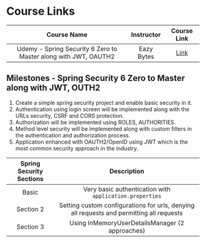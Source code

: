 # Course Links

|                           Course Name                           | Instructor |                             Course Link                              |
| :-------------------------------------------------------------: | :--------: | :------------------------------------------------------------------: |
| Udemy - Spring Security 6 Zero to Master along with JWT, OAUTH2 | Eazy Bytes | [Link](https://www.udemy.com/course/spring-security-zero-to-master/) |

## Milestones - Spring Security 6 Zero to Master along with JWT, OUTH2

1. Create a simple spring security project and enable basic security in it.
2. Authentication using login screen will be implemented along with the URLs security, CSRF and CORS protection.
3. Authorization will be implemented using ROLES, AUTHORITIES.
4. Method level security will be implemented along with custom filters in the authentication and authorization process.
5. Application enhanced with OAUTH2/OpenID using JWT which is the most common security approach in the industry.

|Spring Security Sections|Description|
|:-:|:-:|
|Basic|Very basic authentication with `application.properties`|
|Section 2|Setting custom configurations for urls, denying all requests and permitting all requests|
|Section 3|Using InMemoryUserDetailsManager (2 approaches)|